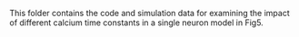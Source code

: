 This folder contains the code and simulation data for examining the impact of different calcium time constants in a single neuron model in Fig5.
